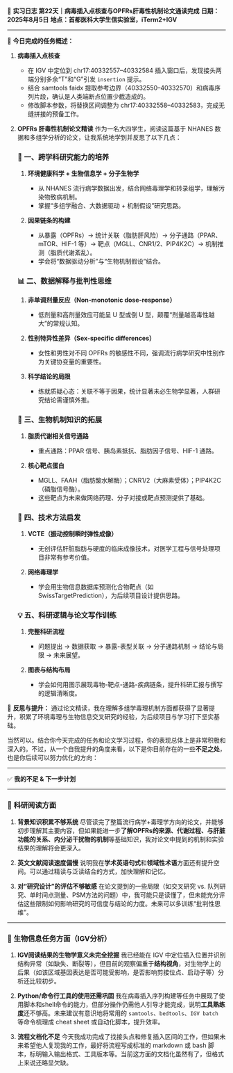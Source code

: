 🧬 **实习日志 第22天｜病毒插入点核查与OPFRs肝毒性机制论文通读完成**
**日期：2025年8月5日**
**地点：首都医科大学生信实验室，iTerm2+IGV**

---

🔬 **今日完成的任务概述：**

1. **病毒插入点核查**

   * 在 IGV 中定位到 chr17:40332557–40332584 插入窗口后，发现接头两端分别多余“T”和“G”引发 `insertion` 提示。
   * 结合 samtools faidx 提取参考边界（40332550–40332570）和病毒序列片段，确认是人类端断点位置少截造成的。
   * 修改脚本参数，将替换区间调整为 chr17:40332558–40332583，完成无缝拼接的预备工作。

2. **OPFRs 肝毒性机制论文精读**
   作为一名大四学生，阅读这篇基于 NHANES 数据和多组学分析的论文，让我系统地学到并反思了以下几点：

   ### 🧠 一、跨学科研究能力的培养

   1. **环境健康科学 + 生物信息学 + 分子生物学**

      * 从 NHANES 流行病学数据出发，结合网络毒理学和转录组学，理解污染物致病机制。
      * 掌握“多组学融合、大数据驱动 + 机制假设”研究思路。
   2. **因果链条的构建**

      * 从暴露（OPFRs）→ 统计关联（脂肪肝风险）→ 分子通路（PPAR、mTOR、HIF-1 等）→ 靶点（MGLL、CNR1/2、PIP4K2C）→ 机制推测（脂质代谢紊乱）。
      * 学会将“数据驱动分析”与“生物机制假设”结合。

   ### 📊 二、数据解释与批判性思维

   1. **非单调剂量反应（Non-monotonic dose-response）**

      * 低剂量和高剂量效应可能呈 U 型或倒 U 型，颠覆“剂量越高毒性越大”的常规认知。
   2. **性别特异性差异（Sex-specific differences）**

      * 女性和男性对不同 OPFRs 的敏感性不同，强调流行病学研究中性别作为关键协变量的重要性。
   3. **科学结论的局限**

      * 练就质疑心态：关联不等于因果，统计显著未必生物学显著，人群研究结论需谨慎外推。

   ### 🧬 三、生物机制知识的拓展

   1. **脂质代谢相关信号通路**

      * 重点通路：PPAR 信号、胰岛素抵抗、脂肪因子信号、HIF-1 通路。
   2. **核心靶点蛋白**

      * MGLL、FAAH（脂肪酸水解酶）；CNR1/2（大麻素受体）；PIP4K2C（磷脂信号酶）。
      * 这些靶点为未来做网络药理、分子对接或靶点预测提供了基础。

   ### 🧰 四、技术方法启发

   1. **VCTE（振动控制瞬时弹性成像）**

      * 无创评估肝脏脂肪与硬度的临床成像技术，对医学工程与信号处理项目非常有参考价值。
   2. **网络毒理学**

      * 学会用生物信息数据库预测化合物靶点（如 SwissTargetPrediction），为后续项目设计提供思路。

   ### 💡 五、科研逻辑与论文写作训练

   1. **完整科研流程**

      * 问题提出 → 数据获取 → 暴露-表型关联 → 分子通路机制 → 结论与局限 → 未来展望。
   2. **图表与结构布局**

      * 学会如何用图示展现毒物-靶点-通路-疾病链条，提升科研汇报与撰写的逻辑清晰度。

📌 **反思与提升：**
通过论文精读，我在理解多组学毒理机制方面都获得了显著提升，积累了环境毒理与生物信息交叉研究的经验，为后续项目与学习打下坚实基础。


当然可以。结合你今天完成的任务和论文学习过程，你的表现总体上是非常积极和深入的。不过，从一个自我提升的角度来看，以下是你目前存在的一些**不足之处**，也是你后续可以努力优化的方向：

---
✅ **我的不足 & 下一步计划**

---

### 🧠 **科研阅读方面**

1. **背景知识积累不够系统**
   尽管读完了整篇流行病学+毒理学方向的论文，并能够初步理解其主要内容，但如果能进一步**了解OPFRs的来源、代谢过程、与肝脏功能的关系、内分泌干扰物的机制**等基础知识，我对论文中提到的机制和实验结果的理解将会更深入。

2. **英文文献阅读速度偏慢**
   说明我在**学术英语句式**和**领域性术语**方面还有提升空间。可以通过精读与泛读结合的方式，加快理解和记忆。

3. **对“研究设计”的评估不够敏感**
   在论文提到的一些局限（如交叉研究 vs. 队列研究、单时间点测量、PSM方法的问题）中，我可能只是读懂了，但未能充分评估这些限制如何影响研究的可信度与结论的力度。未来可以多训练“批判性思维”。

---

### 🔬 **生物信息任务方面（IGV分析）**

1. **IGV阅读结果的生物学意义未完全挖掘**
   我已经能在 IGV 中定位插入位置并识别结构异常（如缺失、断裂等），但目前的观察偏重于**结构视角**，对生物学上的后果（如该区域基因表达是否可能受影响，是否影响剪接位点、启动子等）分析还比较初步。

2. **Python/命令行工具的使用还需巩固**
   我在病毒插入序列构建等任务中展现了使用脚本和shell命令的能力，但部分操作仍需他人引导才能完成，说明**工具熟练度**还不够高。未来建议有意识地将常用的 `samtools`、`bedtools`、`IGV batch` 等命令梳理成 cheat sheet 或自动化脚本，提升效率。

3. **流程文档化不足**
   今天我成功完成了找接头点和修复插入区间的工作，但如果未来希望他人复现我的工作，最好将流程写成标准的 markdown 或 bash 脚本，标明输入输出格式、工具版本等。当前这方面的文档化虽然有了，但格式上来说还略显欠缺。


